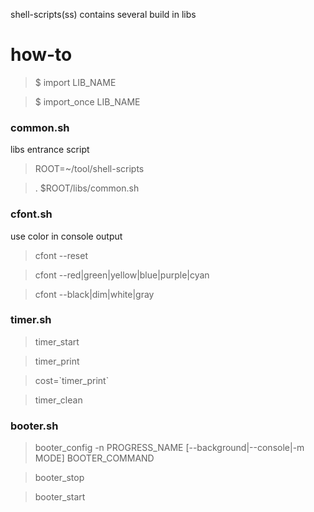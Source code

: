 shell-scripts(ss) contains several build in libs

how-to
======

> $ import LIB_NAME

> $ import_once LIB_NAME


### common.sh ###

libs entrance script

> ROOT=~/tool/shell-scripts

>  . $ROOT/libs/common.sh


### cfont.sh ###

use color in console output

> cfont --reset

> cfont --red|green|yellow|blue|purple|cyan

> cfont --black|dim|white|gray


### timer.sh ###

> timer_start

> timer_print

> cost=\`timer_print\`

> timer_clean


### booter.sh ###

> booter_config -n PROGRESS_NAME [--background|--console|-m MODE] BOOTER_COMMAND

> booter_stop

> booter_start